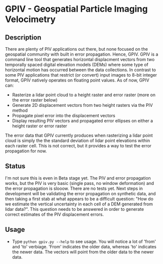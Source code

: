 # GPIV - Geospatial Particle Imaging Velocimetry

## Description
There are plenty of PIV applications out there, but none focused on the geospatial community with built in error propagation. Hence, GPIV. GPIV is a command line tool that generates horizontal displacment vectors from two temporally spaced digital elevation models (DEMs) where some type of horizontal motion has occurred between the data collections. In contrast to some PIV applications that restrict (or convert) input images to 8-bit integer format, GPIV natively operates on floating point values. As of now, GPIV can:
* Rasterize a lidar point cloud to a height raster and error raster (more on the error raster below)
* Generate 2D displacement vectors from two height rasters via the PIV method
* Propagate pixel error into the displacement vectors
* Display resulting PIV vectors and propagated error ellipses on either a height raster or error raster

The error data that GPIV currently produces when rasterizing a lidar point cloud is simply the the standard deviation of lidar point elevations within each raster cell. This is not correct, but it provides a way to test the error propagation for now.

## Status
I'm not sure this is even in Beta stage yet. The PIV and error propagation works, but the PIV is very basic (single pass, no window deformation) and the error propagation is slooow. There are no tests yet. Next steps in development will be validating the error propagation on synthetic data, and then taking a first stab at what appears to be a difficult question: "How do we estimate the vertical uncertainty in each cell of a DEM generated from lidar data?". This question needs to be answered in order to generate correct estimates of the PIV displacement errors.

## Usage
* Type `python gpiv.py --help` to see usage. You will notice a lot of 'from' and 'to' verbiage. 'From' indicates the older data, whereas 'to' indicates the newer data. The vectors will point from the older data to the newer data. 